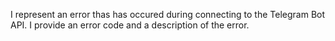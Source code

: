 I represent an error thas has occured during connecting to the Telegram Bot API. I provide an error code and a description of the error.